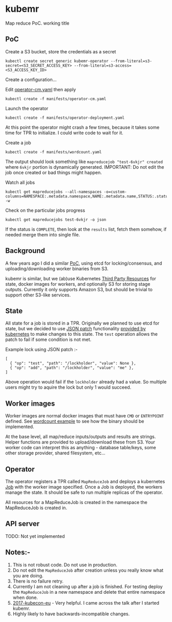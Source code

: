 # kubemr
Map reduce PoC. working title

## PoC

Create a S3 bucket, store the credentials as a secret

    kubectl create secret generic kubemr-operator --from-literal=s3-secret=<S3_SECRET_ACCESS_KEY> --from-literal=s3-access=<S3_ACCESS_KEY_ID>

Create a configuration...

Edit [operator-cm.yaml](manifests/operator-cm.yaml) then apply

    kubectl create -f manifests/operator-cm.yaml

Launch the operator

    kubectl create -f manifests/operator-deployment.yaml

At this point the operator might crash a few times, because it takes some time for TPR to initialize. I could write code to wait for it.

Create a job

    kubectl create -f manifests/wordcount.yaml

The output should look something like `mapreducejob "test-6vkjr" created` where `6vkjr` portion is dynamically generated.
IMPORTANT: Do not edit the job once created or bad things might happen.

Watch all jobs

    kubectl get mapreducejobs --all-namespaces -o=custom-columns=NAMESPACE:.metadata.namespace,NAME:.metadata.name,STATUS:.status -w

Check on the particular jobs progress

    kubectl get mapreducejobs test-6vkjr -o json

If the status is `COMPLETE`, then look at the `results` list, fetch them somehow, if needed merge them into single file.

## Background

A few years ago I did a similar [PoC](https://github.com/turbobytes/gomr), using etcd for locking/consensus, and uploading/downloading worker binaries from S3.

kubemr is similar, but we (ab)use Kubernetes [Third Party Resources](https://kubernetes.io/docs/concepts/ecosystem/thirdpartyresource/) for state, docker images for workers, and optionally S3 for storing stage outputs. Currently it only supports Amazon S3, but should be trivial to support other S3-like services.

## State

All state for a job is stored in a TPR. Originally we planned to use etcd for state, but we decided to use [JSON patch](http://jsonpatch.com/) functionality [provided by kubernetes](https://github.com/kubernetes/community/blob/master/contributors/devel/api-conventions.md#patch-operations) to make changes to this state. The `test` operation allows the patch to fail if some condition is not met.

Example lock using JSON patch :-

```
[
  { "op": "test", "path": "/lockholder", "value": None },
  { "op": "add", "path": "/lockholder", "value": "me" },
]
```

Above operation would fail if the `lockholder` already had a value. So multiple users might try to aquire the lock but only 1 would succeed.

## Worker images

Worker images are normal docker images that must have `CMD` or `ENTRYPOINT` defined. See [wordcount example](cmd/wordcount/) to see how the binary should be implemented.

At the base level, all map/reduce inputs/outputs and results are strings. Helper functions are provided to upload/download these from S3. Your worker code can interpret this as anything - database table/keys, some other storage provider, shared filesystem, etc...

## Operator

The operator registers a TPR called `MapReduceJob` and deploys a kubernetes [Job](https://kubernetes.io/docs/concepts/workloads/controllers/jobs-run-to-completion/) with the worker image specified. Once a Job is deployed, the workers manage the state. It should be safe to run multiple replicas of the operator.

All resources for a MapReduceJob is created in the namespace the MapReduceJob is created in.

## API server

TODO: Not yet implemented

## Notes:-

1. This is not robust code. Do not use in production.
2. Do not edit the `MapReduceJob` after creation unless you really know what you are doing.
3. There is no failure retry.
4. Currently I am not cleaning up after a job is finished. For testing deploy the `MapReduceJob` in a new namespace and delete that entire namespace when done.
5. [2017-kubecon-eu](https://github.com/arschles/2017-KubeCon-EU) - Very helpful. I came across the talk after I started kubemr.
6. Highly likely to have backwards-incompatible changes.
